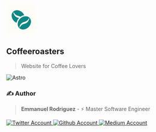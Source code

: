 <img src="./project/assets/logo.svg" alt="logo" width="80" />

## Coffeeroasters

> Website for Coffee Lovers

![Astro](https://img.shields.io/badge/v2.1.7-ECEFF4?style=for-the-badge&logo=Astro)

### ✍️ Author

> **Emmanuel Rodriguez** - ⚡️ Master Software Engineer

<div>
  <a href="https://twitter.com/roremDev">
  	<img src="https://img.shields.io/badge/Twitter-ECEFF4?style=for-the-badge&logo=Twitter" alt="Twitter Account" />
  </a>
    <a href="https://github.com/roremdev">
  	<img src="https://img.shields.io/badge/GitHub-ECEFF4?style=for-the-badge&logo=GitHub&logoColor=2E3440" alt="Github Account" />
  </a>
    <a href="https://medium.com/@roremDev">
  	<img src="https://img.shields.io/badge/Medium-ECEFF4?style=for-the-badge&logo=Medium&logoColor=2E3440" alt="Medium Account" />
  </a>
</div>
